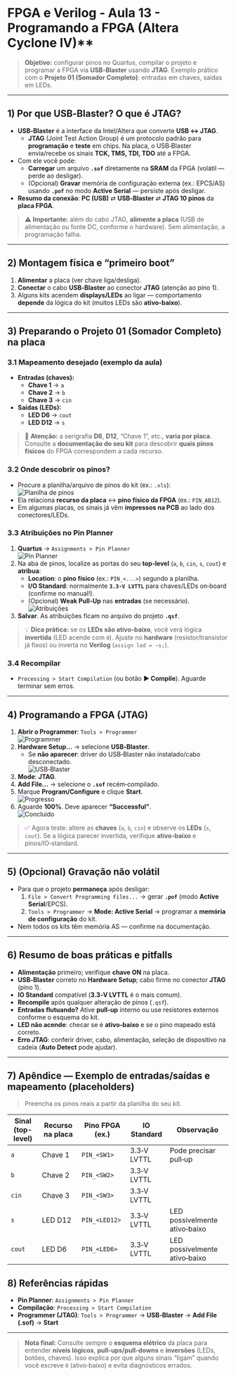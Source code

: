 # FPGA e Verilog - Aula 13 - Programando a FPGA (Altera Cyclone IV)**

> **Objetivo:** configurar pinos no Quartus, compilar o projeto e programar a FPGA via **USB‑Blaster** usando **JTAG**. Exemplo prático com o **Projeto 01 (Somador Completo)**: entradas em chaves, saídas em LEDs.

---

## 1) Por que **USB‑Blaster**? O que é **JTAG**?

- **USB‑Blaster** é a interface da Intel/Altera que converte **USB ↔ JTAG**.  
  - **JTAG** (Joint Test Action Group) é um protocolo padrão para **programação** e **teste** em chips. Na placa, o USB‑Blaster envia/recebe os sinais **TCK, TMS, TDI, TDO** até a FPGA.
- Com ele você pode:
  - **Carregar** um arquivo **`.sof`** diretamente na **SRAM** da FPGA (volátil — perde ao desligar).
  - (Opcional) **Gravar** memória de configuração externa (ex.: EPCS/AS) usando **`.pof`** no modo **Active Serial** — persiste após desligar.
- **Resumo da conexão**: **PC (USB)** ⇄ **USB‑Blaster** ⇄ **JTAG 10 pinos** da **placa FPGA**.

> ⚠️ **Importante:** além do cabo JTAG, **alimente a placa** (USB de alimentação ou fonte DC, conforme o hardware). Sem alimentação, a programação falha.

---

## 2) Montagem física e “primeiro boot”

1. **Alimentar** a placa (ver chave liga/desliga).  
2. **Conectar** o cabo **USB‑Blaster** ao conector **JTAG** (atenção ao pino 1).  
3. Alguns kits acendem **displays/LEDs** ao ligar — comportamento **depende** da lógica do kit (muitos LEDs são **ativo‑baixo**).

---

## 3) Preparando o **Projeto 01 (Somador Completo)** na placa

### 3.1 Mapeamento desejado (exemplo da aula)

- **Entradas (chaves):**
  - **Chave 1** → `a`
  - **Chave 2** → `b`
  - **Chave 3** → `cin`
- **Saídas (LEDs):**
  - **LED D6**  → `cout`
  - **LED D12** → `s`

> 🔎 **Atenção:** a serigrafia **D6**, **D12**, “Chave 1”, etc., **varia por placa**. Consulte a **documentação do seu kit** para descobrir **quais pinos físicos** do FPGA correspondem a cada recurso.

### 3.2 Onde descobrir os pinos?
- Procure a planilha/arquivo de pinos do kit (ex.: `.xls`):  
  ![Planilha de pinos](../Aulas/Imagens/1aula13.png)
- Ela relaciona **recurso da placa** ↔ **pino físico da FPGA** (ex.: `PIN_AB12`).  
- Em algumas placas, os sinais já vêm **impressos na PCB** ao lado dos conectores/LEDs.

### 3.3 Atribuições no **Pin Planner**
1. **Quartus** → `Assignments > Pin Planner`  
   ![Pin Planner](../Aulas/Imagens/2aula13.png)
2. Na aba de pinos, localize as portas do seu **top‑level** (`a`, `b`, `cin`, `s`, `cout`) e **atribua**:
   - **Location**: o **pino físico** (ex.: `PIN_<...>`) segundo a planilha.
   - **I/O Standard**: normalmente **`3.3‑V LVTTL`** para chaves/LEDs on‑board (confirme no manual!).
   - (Opcional) **Weak Pull‑Up** nas **entradas** (se necessário).
   ![Atribuições](../Aulas/Imagens/3aula13.png)
3. **Salvar**. As atribuições ficam no arquivo do projeto **`.qsf`**.

> 💡 **Dica prática:** se os **LEDs são ativo‑baixo**, você verá lógica **invertida** (LED acende com `0`). Ajuste no **hardware** (resistor/transistor já fixos) ou inverta no **Verilog** (`assign led = ~s;`).

### 3.4 Recompilar
- `Processing > Start Compilation` (ou botão **▶ Compile**). Aguarde terminar sem erros.

---

## 4) Programando a FPGA (JTAG)

1. **Abrir o Programmer**: `Tools > Programmer`  
   ![Programmer](../Aulas/Imagens/4aula13.png)
2. **Hardware Setup...** → selecione **USB‑Blaster**.  
   - Se **não aparecer**: driver do USB‑Blaster não instalado/cabo desconectado.  
   ![USB‑Blaster](../Aulas/Imagens/5aula13.png)
3. **Mode**: **JTAG**.  
4. **Add File...** → selecione o **`.sof`** recém‑compilado.  
5. Marque **Program/Configure** e clique **Start**.  
   ![Progresso](../Aulas/Imagens/6aula13.png)
6. Aguarde **100%**. Deve aparecer **“Successful”**.  
   ![Concluído](../Aulas/Imagens/7aula13.png)

> ✅ Agora teste: altere as **chaves** (`a`, `b`, `cin`) e observe os **LEDs** (`s`, `cout`). Se a lógica parecer invertida, verifique **ativo‑baixo** e pinos/IO‑standard.

---

## 5) (Opcional) Gravação não volátil

- Para que o projeto **permaneça** após desligar:
  1. `File > Convert Programming Files...` → gerar **`.pof`** (modo **Active Serial**/EPCS).  
  2. `Tools > Programmer` → **Mode: Active Serial** → programar a **memória de configuração** do kit.
- Nem todos os kits têm memória AS — confirme na documentação.

---

## 6) Resumo de **boas práticas** e **pitfalls**

- **Alimentação** primeiro; verifique **chave ON** na placa.  
- **USB‑Blaster** correto no **Hardware Setup**; cabo firme no conector **JTAG** (pino 1).  
- **IO Standard** compatível (**3.3‑V LVTTL** é o mais comum).  
- **Recompile** após qualquer alteração de pinos (`.qsf`).  
- **Entradas flutuando?** Ative **pull‑up** interno ou use resistores externos conforme o esquema do kit.  
- **LED não acende**: checar se é **ativo‑baixo** e se o pino mapeado está correto.  
- **Erro JTAG**: conferir driver, cabo, alimentação, seleção de dispositivo na cadeia (**Auto Detect** pode ajudar).

---

## 7) Apêndice — Exemplo de entradas/saídas e mapeamento (placeholders)

> Preencha os pinos reais a partir da planilha do seu kit.

| Sinal (top-level) | Recurso na placa | Pino FPGA (ex.) | IO Standard        | Observação                  |
|---|---|---|---|---|
| `a`   | Chave 1      | `PIN_<SW1>`   | 3.3‑V LVTTL      | Pode precisar pull‑up |
| `b`   | Chave 2      | `PIN_<SW2>`   | 3.3‑V LVTTL      |                       |
| `cin` | Chave 3      | `PIN_<SW3>`   | 3.3‑V LVTTL      |                       |
| `s`   | LED D12      | `PIN_<LED12>` | 3.3‑V LVTTL      | LED possivelmente ativo‑baixo |
| `cout`| LED D6       | `PIN_<LED6>`  | 3.3‑V LVTTL      | LED possivelmente ativo‑baixo |


## 8) Referências rápidas

- **Pin Planner**: `Assignments > Pin Planner`  
- **Compilação**: `Processing > Start Compilation`  
- **Programmer (JTAG)**: `Tools > Programmer` → **USB‑Blaster** → **Add File (.sof)** → **Start**

---

> **Nota final:** Consulte sempre o **esquema elétrico** da placa para entender **níveis lógicos**, **pull‑ups/pull‑downs** e **inversões** (LEDs, botões, chaves). Isso explica por que alguns sinais “ligam” quando você escreve `0` (ativo‑baixo) e evita diagnósticos errados.
